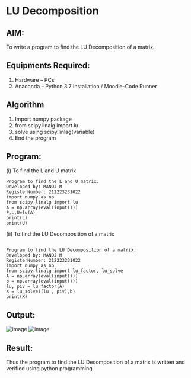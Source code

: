 # LU Decomposition 

## AIM:
To write a program to find the LU Decomposition of a matrix.

## Equipments Required:
1. Hardware – PCs
2. Anaconda – Python 3.7 Installation / Moodle-Code Runner

## Algorithm
1. Import numpy package
2. from scipy.linalg import lu
3. solve using scipy.linlag(variable)
4. End the program

## Program:
(i) To find the L and U matrix
```
Program to find the L and U matrix.
Developed by: MANOJ M
RegisterNumber: 212223231022
import numpy as np
from scipy.linalg import lu
A = np.array(eval(input()))
P,L,U=lu(A)
print(L)
print(U)
```
(ii) To find the LU Decomposition of a matrix
```

Program to find the LU Decomposition of a matrix.
Developed by: MANOJ M
RegisterNumber: 212223231022
import numpy as np
from scipy.linalg import lu_factor, lu_solve
A = np.array(eval(input()))
b = np.array(eval(input()))
lu, piv = lu_factor(A)
X = lu_solve((lu , piv),b)
print(X)
```

## Output:
![image](https://github.com/Manoj0079940/LU-Decomposition/assets/149366208/996b25f9-c57a-4fa2-84ca-c3f34a16593e)
![image](https://github.com/Manoj0079940/LU-Decomposition/assets/149366208/7f066a71-1087-4d0a-a26d-846066630fba)



## Result:
Thus the program to find the LU Decomposition of a matrix is written and verified using python programming.

